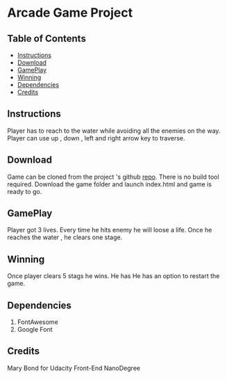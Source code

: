 # Arcade Game Project

## Table of Contents

* [Instructions](#instructions)
* [Download](#Download)
* [GamePlay](#GamePlay)
* [Winning](#winning)
* [Dependencies](##Dependencies)
* [Credits](#credits)

## Instructions

Player has to reach to the water while avoiding all the enemies on the way. Player can use up , down , left and right arrow key to traverse.

## Download

Game can be cloned from the project 's github [repo]( https://github.com/mbond1224/Udacity-FEND-ArcadeGameClone). There is no build tool required. Download the game folder and launch index.html and game is ready to go.

## GamePlay

Player got 3 lives. Every time he hits enemy he will loose a life. Once he reaches the water , he clears one stage.

## Winning

Once player clears 5 stags he wins. He has  He has an option to restart the game.

## Dependencies

1. FontAwesome
2. Google Font

## Credits

Mary Bond
for Udacity Front-End NanoDegree
